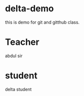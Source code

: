 # delta-demo
this is demo for git and gitthub class. 

# Teacher 
  abdul sir 
  
# student 
 delta student 
 
